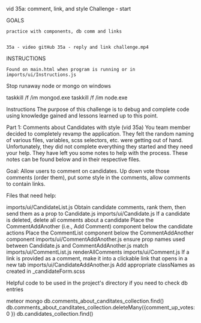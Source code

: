 vid 35a: comment, link, and style Challenge - start

GOALS

    practice with components, db comm and links


    35a - video gitHub 35a - reply and link challenge.mp4

    
INSTRUCTIONS

    Found on main.html when program is running or in imports/ui/Instructions.js



Stop runaway node or mongo on windows

taskkill /f /im mongod.exe
taskkill /f /im node.exe


Instructions
The purpose of this challenge is to debug and complete code using knowledge gained and lessons learned up to this point.


Part 1: Comments about Candidates with style (vid 35a)
You team member decided to completely revamp the application. They felt the random naming of various files, variables, scss selectors, etc. were getting out of hand. Unfortunately, they did not complete everything they started and they need your help. They have left you some notes to help with the process. These notes can be found below and in their respective files.


Goal: Allow users to comment on candidates. Up down vote those comments (order them), put some style in the comments, allow comments to contain links.


Files that need help:

imports/ui/CandidateList.js
    Obtain candidate comments, rank them, then send them as a prop to Candidate.js
imports/ui/Candidate.js
    If a candidate is deleted, delete all comments about a candidate
    Place the CommentAddAnother (i.e., Add Comment) component below the candidate actions
    Place the CommentList component below the CommentAddAnother component
imports/ui/CommentAddAnother.js
    ensure prop names used between Candidate.js and CommentAddAnother.js match
imports/ui/CommentList.js
    renderAllComments
imports/ui/Comment.js
    If a link is provided as a comment, make it into a clickable link that opens in a new tab
imports/ui/CandidateAddAnother.js
    Add appropriate classNames as created in _candidateForm.scss

Helpful code to be used in the project's directory if you need to check db entries

meteor mongo
db.comments_about_canditates_collection.find()
db.comments_about_canditates_collection.deleteMany({comment_up_votes: 0 })
db.candidates_collection.find()